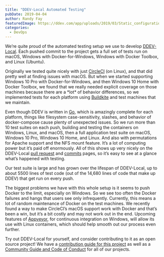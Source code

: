 ```yaml
---
title: "DDEV-Local Automated Testing"
pubDate: 2019-04-04
author: Randy Fay
featuredImage: https://ddev.com/app/uploads/2019/03/Static_configuration_of_webserver_and_dbserver_localhost_ports__bind_only_to_localhost__fixes__1491__fixes__941___642_too_by_rfay_·_Pull_Request__1502_·_drud_ddev.png
categories:
  - DevOps
---
```


We’re quite proud of the automated testing setup we use to develop [DDEV-Local](https://github.com/drud/ddev). Each pushed commit to the project gets a full set of tests run on macOS, Windows with Docker-for-Windows, Windows with Docker Toolbox, and Linux (Ubuntu).

Originally we tested quite nicely with just [CircleCI](https://circleci.com) (on Linux), and that did pretty well at finding issues with macOS. But when we started supporting Windows 10 Pro with Docker-for-Windows, and then Windows 10 Home with Docker Toolbox, we found that we really needed explicit coverage on those machines because there are a \*lot\* of behavior differences, so we implemented tests for each platform using [Buildkite](https://buildkite.com) and test machines that we maintain.

Even though DDEV is written in [Go](https://golang.org/), which is amazingly complete for each platform, things like filesystem case-sensitivity, slashes, and behavior of docker-compose cause plenty of unexpected issues. So we run more than 10 test suites on each push, building and testing the containers on Windows, Linux, and macOS, then a full application test suite on macOS, Windows 10 Pro, Windows 10 Home, and Linux. And also with permutations for Apache support and the NFS mount feature. It’s a lot of computing power but it’s paid off enormously. All of this shows up very nicely on the DDEV-Local [pull request](https://github.com/drud/ddev/pulls) and [commits](https://github.com/drud/ddev/commits/master) pages, so it’s easy to see at a glance what’s happened with testing.

Our test suite is large and has grown over the lifespan of DDEV-Local, up to about 5500 lines of test code (out of the 14,680 lines of code that make up DDEV) that get run on every push.

The biggest problems we have with this whole setup is it seems to push Docker to the limit, especially on Windows. So we see too often the Docker failures and hangs that users see only infrequently. Currently, this means a lot of random maintenance of Docker on the test machines. We recently found a way to make CircleCI’s macOS support work with Docker and that’s been a win, but it’s a bit costly and may not work out in the end. Upcoming features of [Appveyor](https://www.appveyor.com/), for continuous integration on Windows, will allow its use with Linux containers, which should help smooth out our process even further.

Try out DDEV-Local for yourself, and consider contributing to it as an open source project! We have a [contribution guide for this project](https://github.com/drud/ddev/blob/master/CONTRIBUTING.md) as well as a [Community Guide and Code of Conduct](https://github.com/drud/community) for all of our projects.
